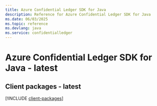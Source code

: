 ```yaml
---
title: Azure Confidential Ledger SDK for Java
description: Reference for Azure Confidential Ledger SDK for Java
ms.date: 06/03/2025
ms.topic: reference
ms.devlang: java
ms.service: confidentialledger
---
```

# Azure Confidential Ledger SDK for Java - latest

## Client packages - latest
[!INCLUDE [client-packages](confidential-ledger-client-index.md)]